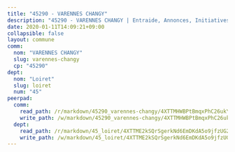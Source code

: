 ```yaml
---
title: "45290 - VARENNES CHANGY"
description: "45290 - VARENNES CHANGY | Entraide, Annonces, Initiatives"
date: 2020-01-11T14:09:21+09:00
collapsible: false
layout: commune
comm:
  nom: "VARENNES CHANGY"
  slug: varennes-changy
  cp: "45290"
dept:
  nom: "Loiret"
  slug: loiret
  num: "45"
peerpad:
  comm:
    read_path: /r/markdown/45290_varennes-changy/4XTTMHWBPtBmqxPhC26ukYHSCX9Xk5Gbq5oSqmhpu9i6V362z
    write_path: /w/markdown/45290_varennes-changy/4XTTMHWBPtBmqxPhC26ukYHSCX9Xk5Gbq5oSqmhpu9i6V362z-K3TgU3gGJnKwqQ25pipe7dULgkAsg48dBKC698gcrHuKuwL21VmHBaTYcRdS6S6jKXZ28JBRAd68vnamkwsZdL3UzYN5uyj86i6z56Y8hrogu8ESXzoS9FV2JkYg8GrGgfJTr3sL
  dept:
    read_path: /r/markdown/45_loiret/4XTTME2kSQrSgerkNd6EmDKdA5o9jfzUG2SAG8C2qVYb3YXN4
    write_path: /w/markdown/45_loiret/4XTTME2kSQrSgerkNd6EmDKdA5o9jfzUG2SAG8C2qVYb3YXN4-K3TgULpEDoP6p5UphGUnEGQQDb2AQTj81Z2trE1ZVsdtBZSXUbkVLE9oEias3DdMz5vmgxRH8ErfnuyVj2VYfJxxhBMoq5ZxQCDrb2jTVFkww5uEThgDKwT8pF9LfJGTpqNraKjJ
---
```


